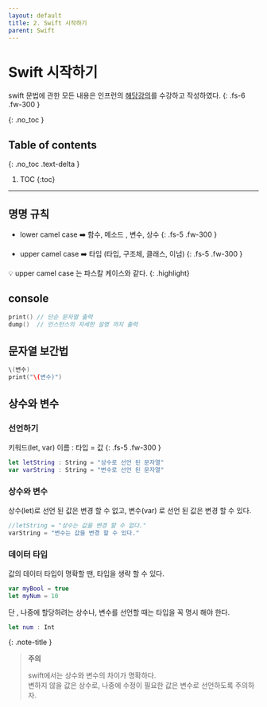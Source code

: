 ```yaml
---
layout: default
title: 2. Swift 시작하기
parent: Swift
---
```



# Swift 시작하기
swift 문법에 관한 모든 내용은 인프런의 [해당강의](https://www.inflearn.com/course/%EC%8A%A4%EC%9C%84%ED%94%84%ED%8A%B8-%EA%B8%B0%EB%B3%B8-%EB%AC%B8%EB%B2%95)를 수강하고 작성하였다.
{: .fs-6 .fw-300 }


{: .no_toc }


## Table of contents
{: .no_toc .text-delta }

1. TOC
{:toc}

---


## 명명 규칙 

- lower camel case  ➡️  함수, 메소드 , 변수, 상수 
{: .fs-5 .fw-300  }

- upper camel case ➡️ 타입 (타입, 구조체, 클래스, 이넘)
{: .fs-5 .fw-300  }

💡 upper camel case 는 파스칼 케이스와 같다. 
{: .highlight}


## console

```swift
print() // 단순 문자열 출력 
dump()  // 인스턴스의 자세한 설명 까지 출력 
```

## 문자열 보간법 

```swift
\(변수)
print("\(변수)")
```



## 상수와 변수 

### 선언하기 

키워드(let, var) 이름 : 타입 = 값
{: .fs-5 .fw-300  }


```swift
let letString : String = "상수로 선언 된 문자열"
var varString : String = "변수로 선언 된 문자열"
```

### 상수와 변수 
상수(let)로 선언 된 값은 변경 할 수 없고, 변수(var) 로 선언 된 값은 변경 할 수 있다. 

``` swift
//letString = "상수는 값을 변경 할 수 없다."
varString = "변수는 값을 변경 할 수 있다."
```

### 데이터 타입
값의 데이터 타입이 명확할 땐, 타입을 생략 할 수 있다. 

``` swift
var myBool = true
let myNum = 10
```

단 , 나중에 할당하려는 상수나, 변수를 선언할 때는 타입을 꼭 명시 해야 한다.
``` swift
let num : Int
```

{: .note-title }
> **주의**
>
> swift에서는 상수와 변수의 차이가 명확하다. <br/> 변하지 않을 값은 상수로, 나중에 수정이 필요한 값은 변수로 선언하도록 주의하자.



